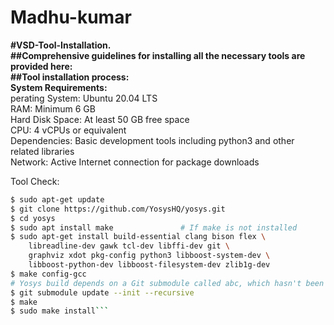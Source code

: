# Madhu-kumar
**#VSD-Tool-Installation.**  
**##Comprehensive guidelines for installing all the necessary tools are provided here:**  
**##Tool installation process:**  
**System Requirements:**   
    perating System: Ubuntu 20.04 LTS  
    RAM: Minimum 6 GB  
    Hard Disk Space: At least 50 GB free space  
    CPU: 4 vCPUs or equivalent  
    Dependencies: Basic development tools including python3 and other related libraries  
    Network: Active Internet connection for package downloads  
    
Tool Check:
```bash
$ sudo apt-get update
$ git clone https://github.com/YosysHQ/yosys.git
$ cd yosys
$ sudo apt install make               # If make is not installed
$ sudo apt-get install build-essential clang bison flex \
    libreadline-dev gawk tcl-dev libffi-dev git \
    graphviz xdot pkg-config python3 libboost-system-dev \
    libboost-python-dev libboost-filesystem-dev zlib1g-dev
$ make config-gcc
# Yosys build depends on a Git submodule called abc, which hasn't been initialized yet. You need to run the following command before running make
$ git submodule update --init --recursive
$ make 
$ sudo make install```


